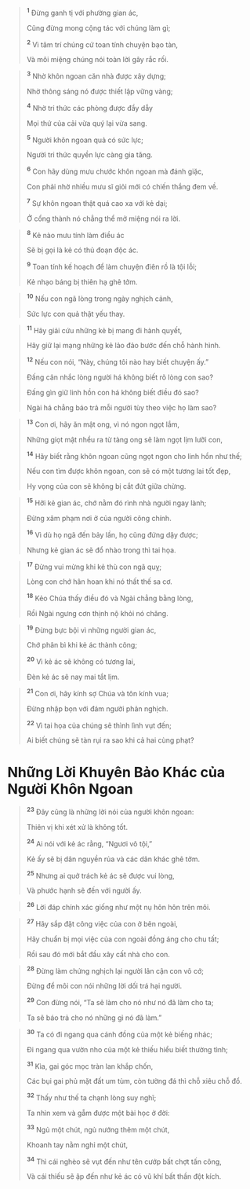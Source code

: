 > <sup><b>1</b></sup> Ðừng ganh tị với phường gian ác,
> 
> Cũng đừng mong cộng tác với chúng làm gì;
> 
> <sup><b>2</b></sup> Vì tâm trí chúng cứ toan tính chuyện bạo tàn,
> 
> Và môi miệng chúng nói toàn lời gây rắc rối.
>


> <sup><b>3</b></sup> Nhờ khôn ngoan căn nhà được xây dựng;
> 
> Nhờ thông sáng nó được thiết lập vững vàng;
> 
> <sup><b>4</b></sup> Nhờ tri thức các phòng được đầy dẫy
> 
> Mọi thứ của cải vừa quý lại vừa sang.
> 
> <sup><b>5</b></sup> Người khôn ngoan quả có sức lực;
> 
> Người tri thức quyền lực càng gia tăng.
> 
> <sup><b>6</b></sup> Con hãy dùng mưu chước khôn ngoan mà đánh giặc,
> 
> Con phải nhờ nhiều mưu sĩ giỏi mới có chiến thắng đem về.
> 
> <sup><b>7</b></sup> Sự khôn ngoan thật quá cao xa với kẻ dại;
> 
> Ở cổng thành nó chẳng thể mở miệng nói ra lời.
>


> <sup><b>8</b></sup> Kẻ nào mưu tính làm điều ác
> 
> Sẽ bị gọi là kẻ có thủ đoạn độc ác.
> 
> <sup><b>9</b></sup> Toan tính kế hoạch để làm chuyện điên rồ là tội lỗi;
> 
> Kẻ nhạo báng bị thiên hạ ghê tởm.
>


> <sup><b>10</b></sup> Nếu con ngã lòng trong ngày nghịch cảnh,
> 
> Sức lực con quả thật yếu thay.
>


> <sup><b>11</b></sup> Hãy giải cứu những kẻ bị mang đi hành quyết,
> 
> Hãy giữ lại mạng những kẻ lảo đảo bước đến chỗ hành hình.
> 
> <sup><b>12</b></sup> Nếu con nói, “Này, chúng tôi nào hay biết chuyện ấy.”
> 
> Ðấng cân nhắc lòng người há không biết rõ lòng con sao?
> 
> Ðấng gìn giữ linh hồn con há không biết điều đó sao?
> 
> Ngài há chẳng báo trả mỗi người tùy theo việc họ làm sao?
>


> <sup><b>13</b></sup> Con ơi, hãy ăn mật ong, vì nó ngon ngọt lắm,
> 
> Những giọt mật nhểu ra từ tàng ong sẽ làm ngọt lịm lưỡi con,
> 
> <sup><b>14</b></sup> Hãy biết rằng khôn ngoan cũng ngọt ngon cho linh hồn như thế;
> 
> Nếu con tìm được khôn ngoan, con sẽ có một tương lai tốt đẹp,
> 
> Hy vọng của con sẽ không bị cắt đứt giữa chừng.
>


> <sup><b>15</b></sup> Hỡi kẻ gian ác, chớ nằm đó rình nhà người ngay lành;
> 
> Ðừng xâm phạm nơi ở của người công chính.
> 
> <sup><b>16</b></sup> Vì dù họ ngã đến bảy lần, họ cũng đứng dậy được;
> 
> Nhưng kẻ gian ác sẽ đổ nhào trong thì tai họa.
>


> <sup><b>17</b></sup> Ðừng vui mừng khi kẻ thù con ngã quỵ;
> 
> Lòng con chớ hân hoan khi nó thất thế sa cơ.
> 
> <sup><b>18</b></sup> Kẻo Chúa thấy điều đó và Ngài chẳng bằng lòng,
> 
> Rồi Ngài ngưng cơn thịnh nộ khỏi nó chăng.
>


> <sup><b>19</b></sup> Ðừng bực bội vì những người gian ác,
> 
> Chớ phân bì khi kẻ ác thành công;
> 
> <sup><b>20</b></sup> Vì kẻ ác sẽ không có tương lai,
> 
> Ðèn kẻ ác sẽ nay mai tắt lịm.
>


> <sup><b>21</b></sup> Con ơi, hãy kính sợ Chúa và tôn kính vua;
> 
> Ðừng nhập bọn với đám người phản nghịch.
> 
> <sup><b>22</b></sup> Vì tai họa của chúng sẽ thình lình vụt đến;
> 
> Ai biết chúng sẽ tàn rụi ra sao khi cả hai cùng phạt?
>


# Những Lời Khuyên Bảo Khác của Người Khôn Ngoan

> <sup><b>23</b></sup> Ðây cũng là những lời nói của người khôn ngoan:
> 
> Thiên vị khi xét xử là không tốt.
> 
> <sup><b>24</b></sup> Ai nói với kẻ ác rằng, “Ngươi vô tội,”
> 
> Kẻ ấy sẽ bị dân nguyền rủa và các dân khác ghê tởm.
> 
> <sup><b>25</b></sup> Nhưng ai quở trách kẻ ác sẽ được vui lòng,
> 
> Và phước hạnh sẽ đến với người ấy.
>


> <sup><b>26</b></sup> Lời đáp chính xác giống như một nụ hôn hôn trên môi.
>


> <sup><b>27</b></sup> Hãy sắp đặt công việc của con ở bên ngoài,
> 
> Hãy chuẩn bị mọi việc của con ngoài đồng áng cho chu tất;
> 
> Rồi sau đó mới bắt đầu xây cất nhà cho con.
>


> <sup><b>28</b></sup> Ðừng làm chứng nghịch lại người lân cận con vô cớ;
> 
> Ðừng để môi con nói những lời dối trá hại người.
> 
> <sup><b>29</b></sup> Con đừng nói, “Ta sẽ làm cho nó như nó đã làm cho ta;
> 
> Ta sẽ báo trả cho nó những gì nó đã làm.”
>


> <sup><b>30</b></sup> Ta có đi ngang qua cánh đồng của một kẻ biếng nhác;
> 
> Đi ngang qua vườn nho của một kẻ thiếu hiểu biết thường tình;
> 
> <sup><b>31</b></sup> Kìa, gai góc mọc tràn lan khắp chốn,
> 
> Các bụi gai phủ mặt đất um tùm, còn tường đá thì chỗ xiêu chỗ đổ.
> 
> <sup><b>32</b></sup> Thấy như thế ta chạnh lòng suy nghĩ;
> 
> Ta nhìn xem và gẫm được một bài học ở đời:
> 
> <sup><b>33</b></sup> Ngủ một chút, ngủ nướng thêm một chút,
> 
> Khoanh tay nằm nghỉ một chút,
> 
> <sup><b>34</b></sup> Thì cái nghèo sẽ vụt đến như tên cướp bất chợt tấn công,
> 
> Và cái thiếu sẽ ập đến như kẻ ác có vũ khí bất thần đột kích.
>